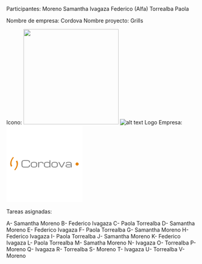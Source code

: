 Participantes: 
Moreno Samantha
Ivagaza Federico (Alfa)
Torrealba Paola
 
Nombre de empresa: Cordova
Nombre proyecto: Grills

Icono: 
<img src="https://github.com/feche92/2019_TP_PPS_Comanda/blob/cordova/src/assets/Imagenes/icon.png" width=250px height=250px></img>
![alt text]( https://github.com/feche92/2019_TP_PPS_Comanda/blob/cordova/src/assets/Imagenes/icon.png)
Logo Empresa: ![alt text](https://github.com/feche92/2019_TP_PPS_Comanda/blob/cordova/src/assets/Imagenes/logo.png)

Tareas asignadas:

A- Samantha Moreno
B- Federico Ivagaza
C- Paola Torrealba
D- Samantha Moreno
E- Federico Ivagaza
F- Paola Torrealba
G- Samantha Moreno
H- Federico Ivagaza
I- Paola Torrealba
J- Samantha Moreno
K- Federico Ivagaza
L- Paola Torrealba
M- Samatha Moreno
N- Ivagaza
O- Torrealba
P- Moreno
Q- Ivagaza
R- Torrealba
S- Moreno
T- Ivagaza
U- Torrealba
V- Moreno




